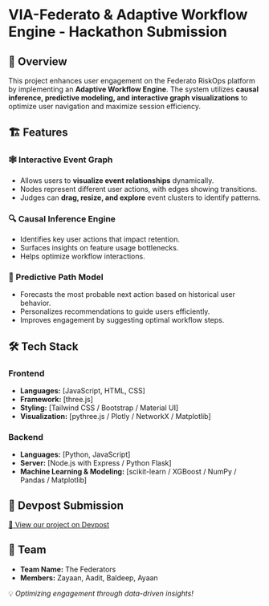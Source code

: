 # VIA-Federato & Adaptive Workflow Engine - Hackathon Submission

## 🚀 Overview
This project enhances user engagement on the Federato RiskOps platform by implementing an **Adaptive Workflow Engine**. The system utilizes **causal inference, predictive modeling, and interactive graph visualizations** to optimize user navigation and maximize session efficiency.

## 🏗 Features

### 🕸 Interactive Event Graph
- Allows users to **visualize event relationships** dynamically.
- Nodes represent different user actions, with edges showing transitions.
- Judges can **drag, resize, and explore** event clusters to identify patterns.

### 🔍 Causal Inference Engine
- Identifies key user actions that impact retention.
- Surfaces insights on feature usage bottlenecks.
- Helps optimize workflow interactions.

### 🔮 Predictive Path Model
- Forecasts the most probable next action based on historical user behavior.
- Personalizes recommendations to guide users efficiently.
- Improves engagement by suggesting optimal workflow steps.

## 🛠 Tech Stack

### Frontend
- **Languages:** [JavaScript, HTML, CSS]
- **Framework:** [three.js]
- **Styling:** [Tailwind CSS / Bootstrap / Material UI]
- **Visualization:** [pythree.js / Plotly / NetworkX / Matplotlib]

### Backend
- **Languages:** [Python, JavaScript]
- **Server:** [Node.js with Express / Python Flask]
- **Machine Learning & Modeling:** [scikit-learn / XGBoost / NumPy / Pandas / Matplotlib]

## 📝 Devpost Submission
[🔗 View our project on Devpost](https://devpost.com/software/adaptive-workflow-engine-for-user-engagement-optimization?ref_content=user-portfolio&ref_feature=in_progress)

## 📩 Team
- **Team Name:** The Federators
- **Members:** Zayaan, Aadit, Baldeep, Ayaan

💡 *Optimizing engagement through data-driven insights!*
